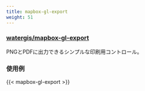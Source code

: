 ```yaml
---
title: mapbox-gl-export
weight: 51
---
```


### [watergis/mapbox-gl-export](https://github.com/watergis/mapbox-gl-export)

PNGとPDFに出力できるシンプルな印刷用コントロール。

### 使用例

{{< mapbox-gl-export >}}
